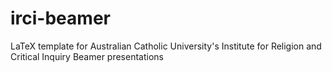 # irci-beamer
LaTeX template for Australian Catholic University's Institute for Religion and Critical Inquiry Beamer presentations
